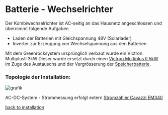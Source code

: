 # Batterie - Wechselrichter
Der Kombiwechselrichter ist AC-seitig an das Hausnetz angeschlossen und übernimmt folgende Aufgaben
- Laden der Batterien mit Gleichspannung 48V (Solarlader)
- Inverter zur Erzeugung von Wechselspannung aus den Batterien

Mit dem Greenrocksystem ursprünglich verbaut wurde ein Victron MultiplusII 3kW 
Dieser wurde ersetzt durch einen [Victron Multiplus II 5kW](https://www.victronenergy.de/inverters-chargers/multiplus-ii) im Zuge des Austauschs und der Vergrösserung der [Speicherbatterie](Pylontech.md).

### Topologie der Installation:
![grafik](https://github.com/user-attachments/assets/2d932e9a-123b-46e1-9953-30a096f3e4ad)

AC-DC-System - Strommessung erfolgt extern [Stromzähler Cavazzi EM340](https://www.victronenergy.com/upload/documents/Datasheet-Energy-Meters-Selection-Guide-EN.pdf)






[back to installation](installation.md)
